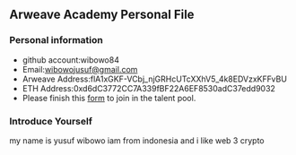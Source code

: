 ## Arweave Academy Personal File

### Personal information

- github account:wibowo84
- Email:wibowojusuf@gmail.com
- Arweave Address:flA1xGKF-VCbj_njGRHcUTcXXhV5_4k8EDVzxKFFvBU
- ETH Address:0xd6dC3772CC7A339fBF22A6EF8530adC37edd9032
- Please finish this [form](https://docs.google.com/forms/d/e/1FAIpQLSfWA5fIIcBgmRppm3jNz5vmf9Mai_QMVil-2pO4r7YKn_Zhtw/viewform?usp=sf_link) to join in the talent pool.

### Introduce Yourself
my name is yusuf wibowo iam from indonesia and i like web 3 crypto